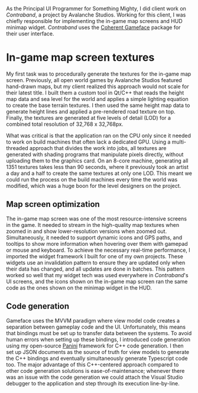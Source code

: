 As the Principal UI Programmer for Something Mighty, I did client work on _Contraband_, a project by Avalanche Studios. Working for this client, I was chiefly responsible for implementing the in-game map screens and HUD minimap widget. _Contraband_ uses the [Coherent Gameface](https://coherent-labs.com/products/coherent-gameface/) package for their user interface.

# In-game map screen textures

My first task was to procedurally generate the textures for the in-game map screen. Previously, all open world games by Avalanche Studios featured hand-drawn maps, but my client realized this approach would not scale for their latest title. I built them a custom tool in Qt/C++ that reads the height map data and sea level for the world and applies a simple lighting equation to create the base terrain textures. I then used the same height map data to generate height lines and applied a pre-rendered road texture on top. Finally, the textures are generated at five levels of detail (LOD) for a combined total resolution of 32,768 x 32,768px.

What was critical is that the application ran on the CPU only since it needed to work on build machines that often lack a dedicated GPU. Using a multi-threaded approach that divides the work into jobs, all textures are generated with shading programs that manipulate pixels directly, without uploading them to the graphics card. On an 8-core machine, generating all 1351 textures takes less than 90 seconds, where it previously took an artist a day and a half to create the same textures at only one LOD. This meant we could run the process on the build machines every time the world was modified, which was a huge boon for the level designers on the project.

## Map screen optimization

The in-game map screen was one of the most resource-intensive screens in the game. It needed to stream in the high-quality map textures when zoomed in and show lower-resolution versions when zoomed out. Simultaneously, it needed to support dynamic icons and GPS paths, and tooltips to show more information when hovering over them with gamepad or mouse and keyboard. To achieve the necessary real-time performance, I imported the widget framework I built for one of my own projects. These widgets use an invalidation pattern to ensure they are updated only when their data has changed, and all updates are done in batches. This pattern worked so well that my widget tech was used everywhere in _Contraband_'s UI screens, and the icons shown on the in-game map screen ran the same code as the ones shown on the minimap widget in the HUD.

## Code generation

Gameface uses the MVVM paradigm where view model code creates a separation between gameplay code and the UI. Unfortunately, this means that bindings must be set up to transfer data between the systems. To avoid human errors when setting up these bindings, I introduced code generation using my open-source [Panini](https://github.com/MrHands/Panini) framework for C++ code generation. I then set up JSON documents as the source of truth for view models to generate the C++ bindings and eventually simultaneously generate Typescript code too. The major advantage of this C++-centered approach compared to other code generation solutions is ease-of-maintenance; whenever there was an issue with the code generation we could attach the Visual Studio debugger to the application and step through its execution line-by-line.